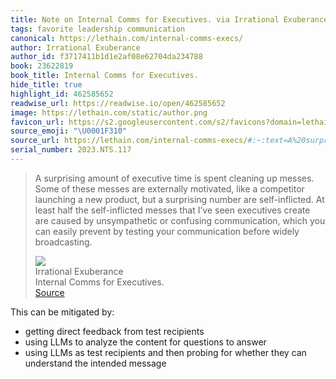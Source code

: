 ```yaml
---
title: Note on Internal Comms for Executives. via Irrational Exuberance
tags: favorite leadership communication
canonical: https://lethain.com/internal-comms-execs/
author: Irrational Exuberance
author_id: f3717411b1d1e2af08e62704da234788
book: 23622819
book_title: Internal Comms for Executives.
hide_title: true
highlight_id: 462585652
readwise_url: https://readwise.io/open/462585652
image: https://lethain.com/static/author.png
favicon_url: https://s2.googleusercontent.com/s2/favicons?domain=lethain.com
source_emoji: "\U0001F310"
source_url: https://lethain.com/internal-comms-execs/#:~:text=A%20surprising%20amount,before%20widely%20broadcasting.
serial_number: 2023.NTS.117
---
```

> A surprising amount of executive time is spent cleaning up messes. Some of these messes are externally motivated, like a competitor launching a new product, but a surprising number are self-inflicted. At least half the self-inflicted messes that I’ve seen executives create are caused by unsympathetic or confusing communication, which you can easily prevent by testing your communication before widely broadcasting.
> <div class="quoteback-footer"><div class="quoteback-avatar"><img class="mini-favicon" src="https://s2.googleusercontent.com/s2/favicons?domain=lethain.com"></div><div class="quoteback-metadata"><div class="metadata-inner"><span style="display:none">FROM:</span><div aria-label="Irrational Exuberance" class="quoteback-author"> Irrational Exuberance</div><div aria-label="Internal Comms for Executives." class="quoteback-title"> Internal Comms for Executives.</div></div></div><div class="quoteback-backlink"><a target="_blank" aria-label="go to the full text of this quotation" rel="noopener" href="https://lethain.com/internal-comms-execs/#:~:text=A%20surprising%20amount,before%20widely%20broadcasting." class="quoteback-arrow"> Source</a></div></div>

This can be mitigated by:
- getting direct feedback from test recipients
- using LLMs to analyze the content for questions to answer
- using LLMs as test recipients and then probing for whether they can understand the intended message